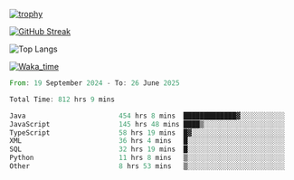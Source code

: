 <!--
**ren-joey/ren-joey** is a ✨ _special_ ✨ repository because its `README.md` (this file) appears on your GitHub profile.

Here are some ideas to get you started:

- 🔭 I’m currently working on ...
- 🌱 I’m currently learning ...
- 👯 I’m looking to collaborate on ...
- 🤔 I’m looking for help with ...
- 💬 Ask me about ...
- 📫 How to reach me: ...
- 😄 Pronouns: ...
- ⚡ Fun fact: ...
-->

[![trophy](https://github-profile-trophy.vercel.app/?username=ren-joey&theme=darkhub&column=5)](https://github.com/ren-joey)

[![GitHub Streak](https://streak-stats.demolab.com/?user=ren-joey&theme=dark)](https://github.com/ren-joey)

![Top Langs](https://github-readme-stats.vercel.app/api/top-langs?username=ren-joey&show_icons=true&layout=compact&locale=en&hide=html,CSS,scss,Pug,Twig&theme=dark)

[![Waka_time](https://github-readme-stats.vercel.app/api/wakatime?username=joeyren&theme=dark)](https://github.com/ren-joey)

<!--START_SECTION:waka-->

```rust
From: 19 September 2024 - To: 26 June 2025

Total Time: 812 hrs 9 mins

Java                       454 hrs 8 mins  █████████████▓░░░░░░░░░░░   55.31 %
JavaScript                 145 hrs 48 mins ████▒░░░░░░░░░░░░░░░░░░░░   17.76 %
TypeScript                 58 hrs 19 mins  █▓░░░░░░░░░░░░░░░░░░░░░░░   07.10 %
XML                        36 hrs 4 mins   █░░░░░░░░░░░░░░░░░░░░░░░░   04.39 %
SQL                        32 hrs 19 mins  █░░░░░░░░░░░░░░░░░░░░░░░░   03.94 %
Python                     11 hrs 8 mins   ▒░░░░░░░░░░░░░░░░░░░░░░░░   01.36 %
Other                      8 hrs 53 mins   ▒░░░░░░░░░░░░░░░░░░░░░░░░   01.08 %
```

<!--END_SECTION:waka-->
